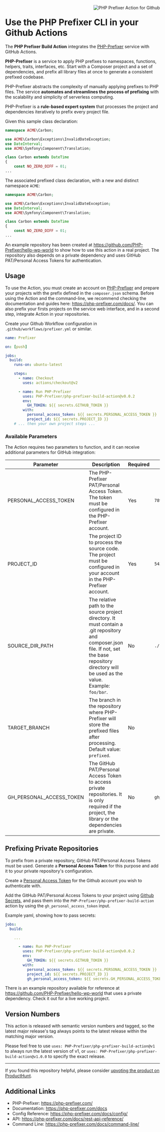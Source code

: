 
<img src="https://php-prefixer.com/images/logo/php-prefixer-action_100.png" align="right" alt="PHP Prefixer Action for Github" />

Use the PHP Prefixer CLI in your Github Actions
============================================

The **PHP Prefixer Build Action** integrates the [PHP-Prefixer](https://php-prefixer.com/) service with GitHub Actions.

**PHP-Prefixer** is a service to apply PHP prefixes to namespaces, functions, helpers, traits, interfaces, etc. Start with a Composer project and a set of dependencies, and prefix all library files at once to generate a consistent prefixed codebase.

PHP-Prefixer abstracts the complexity of manually applying prefixes to PHP files. The service **automates and streamlines the process of prefixing** with the scalability and simplicity of serverless computing.

PHP-Prefixer is a **rule-based expert system** that processes the project and dependencies iteratively to prefix every project file.

Given this sample class declaration:

```php
namespace ACME\Carbon;

use ACME\Carbon\Exceptions\InvalidDateException;
use DateInterval;
use ACME\Symfony\Component\Translation;

class Carbon extends DateTime
{
    const NO_ZERO_DIFF = 01;
...
```

The associated prefixed class declaration, with a new and distinct namespace `ACME`:

```php
namespace ACME\Carbon;

use ACME\Carbon\Exceptions\InvalidDateException;
use DateInterval;
use ACME\Symfony\Component\Translation;

class Carbon extends DateTime
{
    const NO_ZERO_DIFF = 01;
...
```

An example repository has been created at https://github.com/PHP-Prefixer/hello-wp-world to show how to use this action in a real project. The repository also depends on a private dependency and uses GitHub PAT/Personal Access Tokens for authentication.

## Usage

To use the Action, you must create an account on [PHP-Prefixer](https://php-prefixer.com/) and prepare your projects with the prefix defined in the `composer.json` schema. Before using the Action and the command-line, we recommend checking the documentation and guides here: <https://php-prefixer.com/docs/>. You can also prefix your firsts projects on the service web interface, and in a second step, integrate Action in your repositories.

Create your Github Workflow configuration in `.github/workflows/prefixer.yml` or similar.

```yaml
name: Prefixer

on: [push]

jobs:
  build:
    runs-on: ubuntu-latest

    steps:
      - name: Checkout
        uses: actions/checkout@v2

      - name: Run PHP-Prefixer
        uses: PHP-Prefixer/php-prefixer-build-action@v0.0.2
        env:
          GH_TOKEN: ${{ secrets.GITHUB_TOKEN }}
        with:
          personal_access_token: ${{ secrets.PERSONAL_ACCESS_TOKEN }}
          project_id: ${{ secrets.PROJECT_ID }}
    # ... then your own project steps ...
```

### Available Parameters

The Action requires two parameters to function, and it can receive additional parameters for GitHub integration:

Parameter | Description | Required | Example
---------|----------| ---------|----------
PERSONAL_ACCESS_TOKEN | The PHP-Prefixer PAT/Personal Access Token. The token must be configured in the PHP-Prefixer account. | Yes | `789\|123456789...`
PROJECT_ID | The project ID to process the source code. The project must be configured in your account in the PHP-Prefixer account. | Yes | `5432`
SOURCE_DIR_PATH | The relative path to the source project directory. It must contain a .git repository and composer.json file. If not, set the base repository directory will be used as the value. Example: `foo/bar`. | No | `./`
TARGET_BRANCH | The branch in the repository where PHP-Prefixer will store the prefixed files after processing. Default value: `prefixed`. | No |
GH_PERSONAL_ACCESS_TOKEN | The GitHub PAT/Personal Access Token to access private repositories. It is only required if the project, the library or the dependencies are private. | No | `ghp_F4fZ9Cq7QF...`

## Prefixing Private Repositories

To prefix from a private repository, GitHub PAT/Personal Access Tokens must be used. Generate a **Personal Access Token** for this purpose and add it to your private repository's configuration.

Create a [Personal Access Token](https://docs.github.com/en/github/authenticating-to-github/creating-a-personal-access-token) for the Github account you wish to authenticate with.

Add the GitHub PAT/Personal Access Tokens to your project using  [Github Secrets][secrets], and pass them into the `PHP-Prefixer/php-prefixer-build-action` action by using the `gh_personal_access_token` input.

Example yaml, showing how to pass secrets:

```yaml
jobs:
  build:

    ...

      - name: Run PHP-Prefixer
        uses: PHP-Prefixer/php-prefixer-build-action@v0.0.2
        env:
          GH_TOKEN: ${{ secrets.GITHUB_TOKEN }}
        with:
          personal_access_token: ${{ secrets.PERSONAL_ACCESS_TOKEN }}
          project_id: ${{ secrets.PROJECT_ID }}
          gh_personal_access_token: ${{ secrets.GH_PERSONAL_ACCESS_TOKEN }}
```

There is an example repository available for reference at https://github.com/PHP-Prefixer/hello-wp-world that uses a private dependency. Check it out for a live working project.

## Version Numbers

This action is released with semantic version numbers and tagged, so the latest major release's tag always points to the latest release within the matching major version.

Please feel free to use `uses: PHP-Prefixer/php-prefixer-build-action@v1` to always run the latest version of v1, or `uses: PHP-Prefixer/php-prefixer-build-action@v1.0.0` to specify the exact release.

***

If you found this repository helpful, please consider [upvoting the product on ProductHunt](https://www.producthunt.com/posts/php-prefixer).

## Additional Links

- PHP-Prefixer: https://php-prefixer.com/
- Documentation: https://php-prefixer.com/docs
- Config Reference: https://php-prefixer.com/docs/config/
- API: https://php-prefixer.com/docs/rest-api-reference/
- Command Line: https://php-prefixer.com/docs/command-line/

[secrets]: https://docs.github.com/en/actions/configuring-and-managing-workflows/creating-and-storing-encrypted-secrets